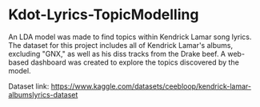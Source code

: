 # Kdot-Lyrics-TopicModelling
An LDA model was made to find topics within Kendrick Lamar song lyrics. The dataset for this project includes all of Kendrick Lamar's albums, excluding "GNX," as well as his diss tracks from the Drake beef. A web-based dashboard was created to explore the topics discovered by the model.

Dataset link: https://www.kaggle.com/datasets/ceebloop/kendrick-lamar-albumslyrics-dataset
